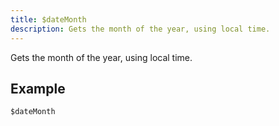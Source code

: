 ```yaml
---
title: $dateMonth
description: Gets the month of the year, using local time.
---
```


Gets the month of the year, using local time.
## Example
```eats
$dateMonth
```